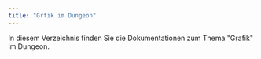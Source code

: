 ```yaml
---
title: "Grfik im Dungeon"
---
```


In diesem Verzeichnis finden Sie die Dokumentationen zum Thema "Grafik" im Dungeon. 